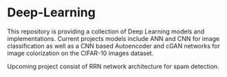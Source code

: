 # Deep-Learning

This repository is providing a collection of Deep Learning models and implementations. Current projects
models include ANN and CNN for image classification as well as a CNN based Autoencoder and cGAN networks 
for image colorization on the CIFAR-10 images dataset. 

Upcoming project consist of RRN network architecture for spam detection. 

